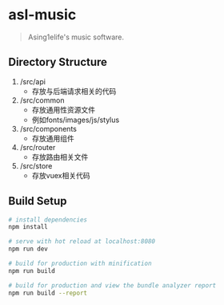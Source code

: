 # asl-music

> Asing1elife's music software.

## Directory Structure
1. /src/api 
    * 存放与后端请求相关的代码  
2. /src/common
    * 存放通用性资源文件
    * 例如fonts/images/js/stylus
3. /src/components
    * 存放通用组件
4. /src/router
    * 存放路由相关文件
5. /src/store
    * 存放vuex相关代码
    
## Build Setup

``` bash
# install dependencies
npm install

# serve with hot reload at localhost:8080
npm run dev

# build for production with minification
npm run build

# build for production and view the bundle analyzer report
npm run build --report
```
